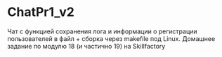 # ChatPr1_v2
Чат с функцией сохранения лога и информации о регистрации пользователей в файл + сборка через makefile под Linux. Домашнее задание по модулю 18 (и частично 19) на Skillfactory
